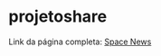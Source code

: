 # projetoshare

Link da página completa: <a href="https://andre26z.github.io/projetoshare/"> Space News </a>
